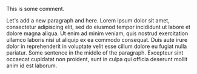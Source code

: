 This is some comment.

Let's add a new paragraph and here. Lorem ipsum dolor sit amet, consectetur adipiscing elit, sed do eiusmod tempor incididunt ut labore et dolore magna aliqua. Ut enim ad minim veniam, quis nostrud exercitation ullamco laboris nisi ut aliquip ex ea commodo consequat. Duis aute irure dolor in reprehenderit in voluptate velit esse cillum dolore eu fugiat nulla pariatur. Some sentence in the middle of the paragraph. Excepteur sint occaecat cupidatat non proident, sunt in culpa qui officia deserunt mollit anim id est laborum.